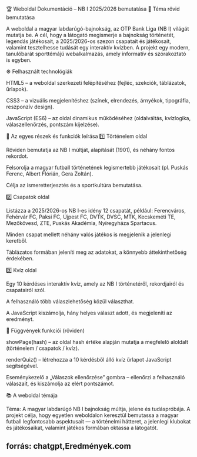 🏆 Weboldal Dokumentáció – NB I 2025/2026 bemutatása
🎯 Téma rövid bemutatása

A weboldal a magyar labdarúgó-bajnokság, az OTP Bank Liga (NB I) világát mutatja be.
A cél, hogy a látogató megismerje a bajnokság történetét, legendás játékosait, a 2025/2026-os szezon csapatait és játékosait, valamint tesztelhesse tudását egy interaktív kvízben.
A projekt egy modern, tanulóbarát sporttémájú webalkalmazás, amely informatív és szórakoztató is egyben.

⚙️ Felhasznált technológiák

HTML5 – a weboldal szerkezeti felépítéséhez (fejléc, szekciók, táblázatok, űrlapok).

CSS3 – a vizuális megjelenítéshez (színek, elrendezés, árnyékok, tipográfia, reszponzív design).

JavaScript (ES6) – az oldal dinamikus működéséhez (oldalváltás, kvízlogika, válaszellenőrzés, pontszám kijelzése).

🧩 Az egyes részek és funkciók leírása
1️⃣ Történelem oldal

Röviden bemutatja az NB I múltját, alapítását (1901), és néhány fontos rekordot.

Felsorolja a magyar futball történetének legismertebb játékosait (pl. Puskás Ferenc, Albert Flórián, Gera Zoltán).

Célja az ismeretterjesztés és a sportkultúra bemutatása.

2️⃣ Csapatok oldal

Listázza a 2025/2026-os NB I-es idény 12 csapatát, például:
Ferencváros, Fehérvár FC, Paksi FC, Újpest FC, DVTK, DVSC, MTK, Kecskeméti TE, Mezőkövesd, ZTE, Puskás Akadémia, Nyíregyháza Spartacus.

Minden csapat mellett néhány valós játékos is megjelenik a jelenlegi keretből.

Táblázatos formában jeleníti meg az adatokat, a könnyebb áttekinthetőség érdekében.

3️⃣ Kvíz oldal

Egy 10 kérdéses interaktív kvíz, amely az NB I történetéről, rekordjairól és csapatairól szól.

A felhasználó több válaszlehetőség közül választhat.

A JavaScript kiszámolja, hány helyes választ adott, és megjeleníti az eredményt.

🧠 Függvények funkciói (röviden)

showPage(hash) – az oldal hash értéke alapján mutatja a megfelelő aloldalt (történelem / csapatok / kvíz).

renderQuiz() – létrehozza a 10 kérdésből álló kvíz űrlapot JavaScript segítségével.

Eseménykezelő a „Válaszok ellenőrzése” gombra – ellenőrzi a felhasználó válaszait, és kiszámolja az elért pontszámot.

📚 A weboldal témája

Téma: A magyar labdarúgó NB I bajnokság múltja, jelene és tudáspróbája.
A projekt célja, hogy egyetlen weboldalon keresztül bemutassa a magyar futball legfontosabb aspektusait —
a történelmi hátteret, a jelenlegi klubokat és játékosaikat, valamint játékos formában oktassa a látogatót.

## forrás: chatgpt,Eredmények.com
